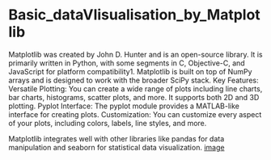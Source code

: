 # Basic_dataVIisualisation_by_Matplotlib
Matplotlib was created by John D. Hunter and is an open-source library.
It is primarily written in Python, with some segments in C, Objective-C, and JavaScript for platform compatibility1.
Matplotlib is built on top of NumPy arrays and is designed to work with the broader SciPy stack.
Key Features:
Versatile Plotting:
You can create a wide range of plots including line charts, bar charts, histograms, scatter plots, and more.
It supports both 2D and 3D plotting.
Pyplot Interface:
The pyplot module provides a MATLAB-like interface for creating plots.
Customization:
You can customize every aspect of your plots, including colors, labels, line styles, and more.

Matplotlib integrates well with other libraries like pandas for data manipulation and seaborn for statistical data visualization.
[image](line_plot.png)
